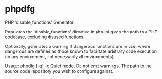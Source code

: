 phpdfg
======

PHP 'disable_functions' Generator.

Populates the 'disable_functions' directive in php.ini given
the path to a PHP codebase, excluding disused functions.

Optionally, generates a warning if dangerous functions are
in use, where dangerous are defined as those known to 
facilitate arbitrary code execution (in any environment,
not necessarily all environments).

Usage:
 phpdfg [-q] <path>
  -q     Quiet mode. Do not emit warnings.
  <path> The path to the source code repository you wish to
         configure against.
